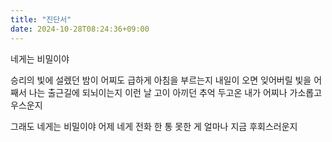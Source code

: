 ```yaml
---
title: "진단서"
date: 2024-10-28T08:24:36+09:00
---
```


네게는 비밀이야

승리의 빛에 설렜던 밤이
어찌도 급하게 아침을 부르는지
내일이 오면 잊어버릴 빛을
어째서 나는 출근길에 되뇌이는지
이런 날 고이 아끼던 추억 두고온 내가
어찌나 가소롭고 우스운지

그래도 네게는 비밀이야
어제 네게 전화 한 통 못한 게
얼마나 지금 후회스러운지
